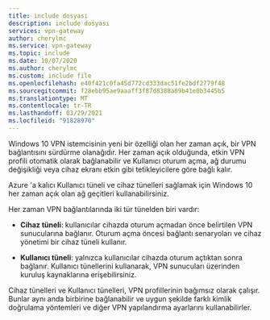 ```yaml
---
title: include dosyası
description: include dosyası
services: vpn-gateway
author: cherylmc
ms.service: vpn-gateway
ms.topic: include
ms.date: 10/07/2020
ms.author: cherylmc
ms.custom: include file
ms.openlocfilehash: e40f421c0fa45d772cd333dac51fe2bdf2779f48
ms.sourcegitcommit: f28ebb95ae9aaaff3f87d8388a09b41e0b3445b5
ms.translationtype: MT
ms.contentlocale: tr-TR
ms.lasthandoff: 03/29/2021
ms.locfileid: "91828970"
---
```

Windows 10 VPN istemcisinin yeni bir özelliği olan her zaman açık, bir VPN bağlantısını sürdürme olanağıdır. Her zaman açık olduğunda, etkin VPN profili otomatik olarak bağlanabilir ve Kullanıcı oturum açma, ağ durumu değişikliği veya cihaz ekranı etkin gibi tetikleyicilere göre bağlı kalır.

Azure 'a kalıcı Kullanıcı tüneli ve cihaz tünelleri sağlamak için Windows 10 her zaman açık olan ağ geçitleri kullanabilirsiniz.

Her zaman VPN bağlantılarında iki tür tünelden biri vardır:

* **Cihaz tüneli**: kullanıcılar cihazda oturum açmadan önce belirtilen VPN sunucularına bağlanır. Oturum açma öncesi bağlantı senaryoları ve cihaz yönetimi bir cihaz tüneli kullanır.

* **Kullanıcı tüneli**: yalnızca kullanıcılar cihazda oturum açtıktan sonra bağlanır. Kullanıcı tünellerini kullanarak, VPN sunucuları üzerinden kuruluş kaynaklarına erişebilirsiniz.

Cihaz tünelleri ve Kullanıcı tünelleri, VPN profillerinin bağımsız olarak çalışır. Bunlar aynı anda birbirine bağlanabilir ve uygun şekilde farklı kimlik doğrulama yöntemleri ve diğer VPN yapılandırma ayarlarını kullanabilirler.
